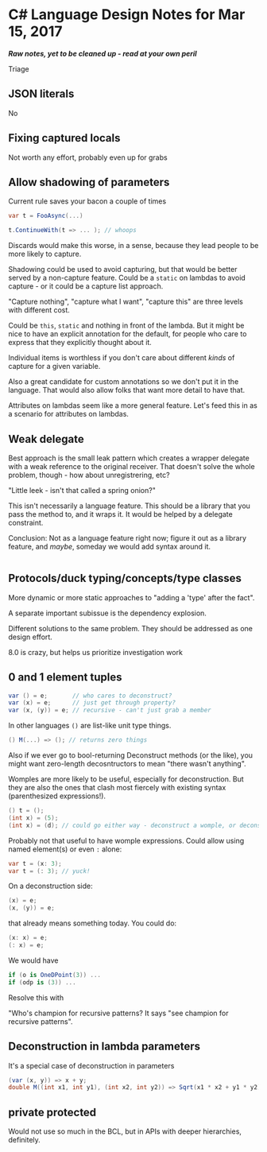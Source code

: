 # C# Language Design Notes for Mar 15, 2017

***Raw notes, yet to be cleaned up - read at your own peril***



Triage


## JSON literals

No

## Fixing captured locals

Not worth any effort, probably even up for grabs

## Allow shadowing of parameters

Current rule saves your bacon a couple of times

``` c#
var t = FooAsync(...)

t.ContinueWith(t => ... ); // whoops
```

Discards would make this worse, in a sense, because they lead people to be more likely to capture.

Shadowing could be used to avoid capturing, but that would be better served by a non-capture feature. Could be a `static` on lambdas to avoid capture - or it could be a capture list approach.

"Capture nothing", "capture what I want", "capture this" are three levels with different cost.

Could be `this`, `static` and nothing in front of the lambda. But it might be nice to have an explicit annotation for the default, for people who care to express that they explicitly thought about it.

Individual items is worthless if you don't care about different *kinds* of capture for a given variable.

Also a great candidate for custom annotations so we don't put it in the language. That would also allow folks that want more detail to have that.

Attributes on lambdas seem like a more general feature. Let's feed this in as a scenario for attributes on lambdas.


## Weak delegate 

Best approach is the small leak pattern which creates a wrapper delegate with a weak reference to the original receiver. That doesn't solve the whole problem, though - how about unregistrering, etc?

"Little leek - isn't that called a spring onion?"

This isn't necessarily a language feature. This should be a library that you pass the method to, and it wraps it. It would be helped by a delegate constraint.

Conclusion: Not as a language feature right now; figure it out as a library feature, and *maybe*, someday we would add syntax around it.

``` c#

```

## Protocols/duck typing/concepts/type classes

More dynamic or more static approaches to "adding a 'type' after the fact".

A separate important subissue is the dependency explosion.

Different solutions to the same problem. They should be addressed as one design effort.

8.0 is crazy, but helps us prioritize investigation work

## 0 and 1 element tuples

``` c#
var () = e;       // who cares to deconstruct?
var (x) = e;      // just get through property?
var (x, (y)) = e; // recursive - can't just grab a member
```

In other languages `()` are list-like unit type things.

``` c#
() M(...) => (); // returns zero things
```

Also if we ever go to bool-returning Deconstruct methods (or the like), you might want zero-length decosntructors to mean "there wasn't anything".

Womples are more likely to be useful, especially for deconstruction. But they are also the ones that clash most fiercely with existing syntax (parenthesized expressions!).

``` c#
() t = ();
(int x) = (5);
(int x) = (d); // could go either way - deconstruct a womple, or deconstruct d?
```

Probably not that useful to have womple expressions. Could allow using named element(s) or even `:` alone:

``` c#
var t = (x: 3);
var t = (: 3); // yuck!
```

On a deconstruction side:

``` c#
(x) = e;
(x, (y)) = e;
```

that already means something today. You could do:

``` c#
(x: x) = e;
(: x) = e;
```

We would have 

``` c#
if (o is OneDPoint(3)) ...
if (odp is (3)) ...
```

Resolve this with 

"Who's champion for recursive patterns? It says "see champion for recursive patterns".

## Deconstruction in lambda parameters

It's a special case of deconstruction in parameters 

``` c#
(var (x, y)) => x + y;
double M((int x1, int y1), (int x2, int y2)) => Sqrt(x1 * x2 + y1 * y2);
```

## private protected

Would not use so much in the BCL, but in APIs with deeper hierarchies, definitely.

